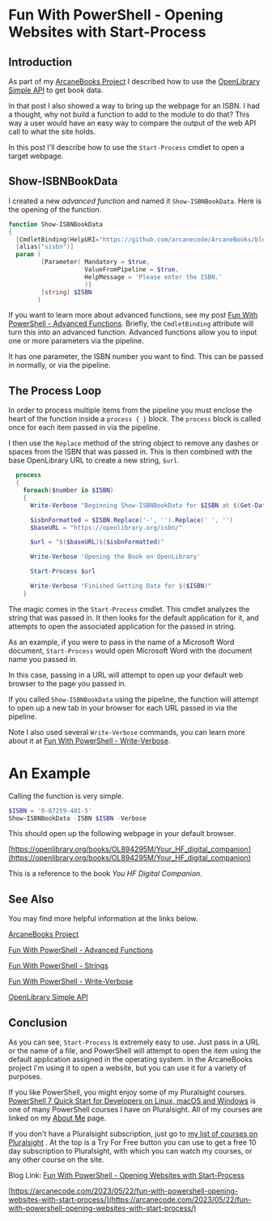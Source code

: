 # Fun With PowerShell - Opening Websites with Start-Process

## Introduction

As part of my [ArcaneBooks Project](https://arcanecode.com/2023/03/13/the-arcanebooks-project-an-introduction/) I described how to use the [OpenLibrary Simple API](https://arcanecode.com/2023/03/20/arcanebooks-isbn-overview-powershell-and-the-simple-openlibrary-isbn-api/) to get book data.

In that post I also showed a way to bring up the webpage for an ISBN. I had a thought, why not build a function to add to the module to do that? This way a user would have an easy way to compare the output of the web API call to what the site holds.

In this post I'll describe how to use the `Start-Process` cmdlet to open a target webpage.

## Show-ISBNBookData

I created a new _advanced function_ and named it `Show-ISBNBookData`. Here is the opening of the function.

``` powershell
function Show-ISBNBookData
{
  [CmdletBinding(HelpURI="https://github.com/arcanecode/ArcaneBooks/blob/1ebe781951f1a7fdf19bb6731487a74fa12ad08b/ArcaneBooks/Help/Get-ISBNBookData.md")]
  [alias("sisbn")]
  param (
         [Parameter( Mandatory = $true,
                     ValueFromPipeline = $true,
                     HelpMessage = 'Please enter the ISBN.'
                     )]
         [string] $ISBN
        )
```

If you want to learn more about advanced functions, see my post [Fun With PowerShell - Advanced Functions](https://arcanecode.com/2021/09/06/fun-with-powershell-advanced-functions/). Briefly, the `CmdletBinding` attribute will turn this into an advanced function. Advanced functions allow you to input one or more parameters via the pipeline.

It has one parameter, the ISBN number you want to find. This can be passed in normally, or via the pipeline.

## The Process Loop

In order to process multiple items from the pipeline you must enclose the heart of the function inside a `process { }` block. The `process` block is called once for each item passed in via the pipeline.

I then use the `Replace` method of the string object to remove any dashes or spaces from the ISBN that was passed in. This is then combined with the base OpenLibrary URL to create a new string, `$url`.

``` powershell
  process
  {
    foreach($number in $ISBN)
    {
      Write-Verbose "Beginning Show-ISBNBookData for $ISBN at $(Get-Date).ToString('yyyy-MM-dd hh:mm:ss tt')"

      $isbnFormatted = $ISBN.Replace('-', '').Replace(' ', '')
      $baseURL = "https://openlibrary.org/isbn/"

      $url = "$($baseURL)$($isbnFormatted)"

      Write-Verbose 'Opening the Book on OpenLibrary'

      Start-Process $url

      Write-Verbose "Finished Getting Data for $($ISBN)"
    }
```

The magic comes in the `Start-Process` cmdlet. This cmdlet analyzes the string that was passed in. It then looks for the default application for it, and attempts to open the associated application for the passed in string.

As an example, if you were to pass in the name of a Microsoft Word document, `Start-Process` would open Microsoft Word with the document name you passed in.

In this case, passing in a URL will attempt to open up your default web browser to the page you passed in.

If you called `Show-ISBNBookData` using the pipeline, the function will attempt to open up a new tab in your browser for each URL passed in via the pipeline.

Note I also used several `Write-Verbose` commands, you can learn more about it at [Fun With PowerShell - Write-Verbose](https://arcanecode.com/2021/09/27/fun-with-powershell-write-verbose/).

# An Example

Calling the function is very simple.

``` powershell
$ISBN = '0-87259-481-5'
Show-ISBNBookData -ISBN $ISBN -Verbose
```

This should open up the following webpage in your default browser.

[https://openlibrary.org/books/OL894295M/Your_HF_digital_companion](https://openlibrary.org/books/OL894295M/Your_HF_digital_companion)

This is a reference to the book _You HF Digital Companion_.

## See Also

You may find more helpful information at the links below.

[ArcaneBooks Project](https://arcanecode.com/2023/03/13/the-arcanebooks-project-an-introduction/)

[Fun With PowerShell - Advanced Functions](https://arcanecode.com/2021/09/06/fun-with-powershell-advanced-functions/)

[Fun With PowerShell - Strings](https://arcanecode.com/2021/07/12/fun-with-powershell-strings/)

[Fun With PowerShell - Write-Verbose](https://arcanecode.com/2021/09/27/fun-with-powershell-write-verbose/)

[OpenLibrary Simple API](https://arcanecode.com/2023/03/20/arcanebooks-isbn-overview-powershell-and-the-simple-openlibrary-isbn-api/)

## Conclusion

As you can see, `Start-Process` is extremely easy to use. Just pass in a URL or the name of a file, and PowerShell will attempt to open the item using the default application assigned in the operating system. In the ArcaneBooks project I'm using it to open a website, but you can use it for a variety of purposes.

If you like PowerShell, you might enjoy some of my Pluralsight courses. [PowerShell 7 Quick Start for Developers on Linux, macOS and Windows](https://pluralsight.pxf.io/jWzbre) is one of many PowerShell courses I have on Pluralsight. All of my courses are linked on my [About Me](https://arcanecode.com/info/) page.

If you don't have a Pluralsight subscription, just go to [my list of courses on Pluralsight](https://pluralsight.pxf.io/kjz6jn) . At the top is a Try For Free button you can use to get a free 10 day subscription to Pluralsight, with which you can watch my courses, or any other course on the site.

Blog Link:
[Fun With PowerShell - Opening Websites with Start-Process](https://arcanecode.com/2023/05/22/fun-with-powershell-opening-websites-with-start-process/)

[https://arcanecode.com/2023/05/22/fun-with-powershell-opening-websites-with-start-process/](https://arcanecode.com/2023/05/22/fun-with-powershell-opening-websites-with-start-process/)